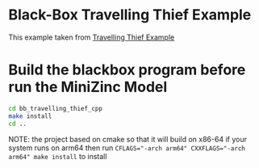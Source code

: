 # Black-Box Travelling Thief Example

This example taken from [Travelling Thief Example](https://github.com/MiniZinc/mzn-challenge/blob/develop/2023/travelling-thief/ttp.mzn)

# Build the blackbox program before run the MiniZinc Model

```bash
cd bb_travelling_thief_cpp
make install
cd ..
```

NOTE: the project based on cmake so that it will build on x86-64 if your system runs on arm64 then run `CFLAGS="-arch arm64" CXXFLAGS="-arch arm64" make install` to install
